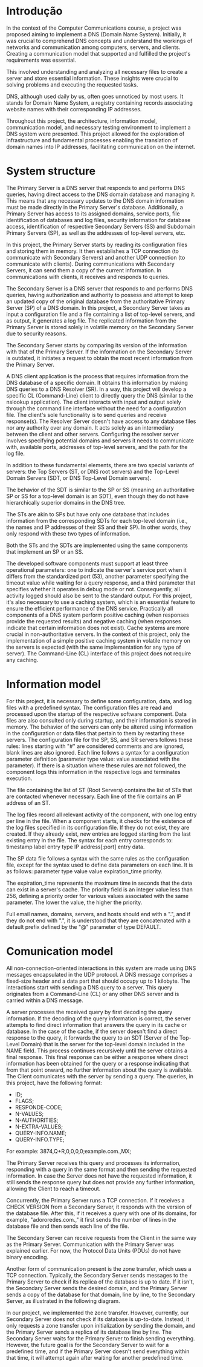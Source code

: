 # Introdução

In the context of the Computer Communications course, a project was proposed aiming to implement a DNS (Domain Name System). Initially, it was crucial to comprehend DNS concepts and understand the workings of networks and communication among computers, servers, and clients. Creating a communication model that supported and fulfilled the project's requirements was essential.

This involved understanding and analyzing all necessary files to create a server and store essential information. These insights were crucial to solving problems and executing the requested tasks.

DNS, although used daily by us, often goes unnoticed by most users. It stands for Domain Name System, a registry containing records associating website names with their corresponding IP addresses.

Throughout this project, the architecture, information model, communication model, and necessary testing environment to implement a DNS system were presented. This project allowed for the exploration of infrastructure and fundamental processes enabling the translation of domain names into IP addresses, facilitating communication on the internet.
# System structure
The Primary Server is a DNS server that responds to and performs DNS queries, having direct access to the DNS domain database and managing it. This means that any necessary updates to the DNS domain information must be made directly in the Primary Server's database. Additionally, a Primary Server has access to its assigned domains, service ports, file identification of databases and log files, security information for database access, identification of respective Secondary Servers (SS) and Subdomain Primary Servers (SP), as well as the addresses of top-level servers, etc.

In this project, the Primary Server starts by reading its configuration files and storing them in memory. It then establishes a TCP connection (to communicate with Secondary Servers) and another UDP connection (to communicate with clients). During communications with Secondary Servers, it can send them a copy of the current information. In communications with clients, it receives and responds to queries.

The Secondary Server is a DNS server that responds to and performs DNS queries, having authorization and authority to possess and attempt to keep an updated copy of the original database from the authoritative Primary Server (SP) of a DNS domain. In this project, a Secondary Server takes as input a configuration file and a file containing a list of top-level servers, and as output, it generates a log file. The replicated information from the Primary Server is stored solely in volatile memory on the Secondary Server due to security reasons.

The Secondary Server starts by comparing its version of the information with that of the Primary Server. If the information on the Secondary Server is outdated, it initiates a request to obtain the most recent information from the Primary Server.

A DNS client application is the process that requires information from the DNS database of a specific domain. It obtains this information by making DNS queries to a DNS Resolver (SR). In a way, this project will develop a specific CL (Command-Line) client to directly query the DNS (similar to the nslookup application). The client interacts with input and output solely through the command line interface without the need for a configuration file. The client's sole functionality is to send queries and receive response(s).
The Resolver Server doesn't have access to any database files nor any authority over any domain. It acts solely as an intermediary between the client and other servers. Configuring the resolver server involves specifying potential domains and servers it needs to communicate with, available ports, addresses of top-level servers, and the path for the log file.

In addition to these fundamental elements, there are two special variants of servers: the Top Servers (ST, or DNS root servers) and the Top-Level Domain Servers (SDT, or DNS Top-Level Domain servers).

The behavior of the SDT is similar to the SP or SS (meaning an authoritative SP or SS for a top-level domain is an SDT), even though they do not have hierarchically superior domains in the DNS tree.

The STs are akin to SPs but have only one database that includes information from the corresponding SDTs for each top-level domain (i.e., the names and IP addresses of their SS and their SP). In other words, they only respond with these two types of information.

Both the STs and the SDTs are implemented using the same components that implement an SP or an SS.

The developed software components must support at least three operational parameters: one to indicate the server's service port when it differs from the standardized port (53), another parameter specifying the timeout value while waiting for a query response, and a third parameter that specifies whether it operates in debug mode or not. Consequently, all activity logged should also be sent to the standard output.
For this project, it's also necessary to use a caching system, which is an essential feature to ensure the efficient performance of the DNS service. Practically all components of a DNS system perform positive caching (when responses provide the requested results) and negative caching (when responses indicate that certain information does not exist). Cache systems are more crucial in non-authoritative servers. In the context of this project, only the implementation of a simple positive caching system in volatile memory on the servers is expected (with the same implementation for any type of server). The Command-Line (CL) interface of this project does not require any caching.
# Information model
For this project, it is necessary to define some configuration, data, and log files with a predefined syntax. The configuration files are read and processed upon the startup of the respective software component. Data files are also consulted only during startup, and their information is stored in memory. The behavior of the servers can only be altered using information in the configuration or data files that pertain to them by restarting these servers.
The configuration file for the SP, SS, and SR servers follows these rules: lines starting with "#" are considered comments and are ignored, blank lines are also ignored. Each line follows a syntax for a configuration parameter definition (parameter type value: value associated with the parameter). If there is a situation where these rules are not followed, the component logs this information in the respective logs and terminates execution.

The file containing the list of ST (Root Servers) contains the list of STs that are contacted whenever necessary. Each line of the file contains an IP address of an ST.

The log files record all relevant activity of the component, with one log entry per line in the file. When a component starts, it checks for the existence of the log files specified in its configuration file. If they do not exist, they are created. If they already exist, new entries are logged starting from the last existing entry in the file. The syntax for each entry corresponds to: timestamp label entry type IP address[:port] entry data.

The SP data file follows a syntax with the same rules as the configuration file, except for the syntax used to define data parameters on each line. It is as follows: parameter type value value expiration_time priority.

The expiration_time represents the maximum time in seconds that the data can exist in a server's cache. The priority field is an integer value less than 256, defining a priority order for various values associated with the same parameter. The lower the value, the higher the priority.

Full email names, domains, servers, and hosts should end with a ".", and if they do not end with ".", it is understood that they are concatenated with a default prefix defined by the "@" parameter of type DEFAULT.
# Comunication model
All non-connection-oriented interactions in this system are made using DNS messages encapsulated in the UDP protocol. A DNS message comprises a fixed-size header and a data part that should occupy up to 1 kilobyte. The interactions start with sending a DNS query to a server. This query originates from a Command-Line (CL) or any other DNS server and is carried within a DNS message.

A server processes the received query by first decoding the query information. If the decoding of the query information is correct, the server attempts to find direct information that answers the query in its cache or database. In the case of the cache, if the server doesn't find a direct response to the query, it forwards the query to an SDT (Server of the Top-Level Domain) that is the server for the top-level domain included in the NAME field. This process continues recursively until the server obtains a final response. This final response can be either a response where direct information has been obtained for the query or a response indicating that from that point onward, no further information about the query is available.
The Client comunicates with the server by sending a query. The queries, in this project, have the following format:
- ID;
- FLAGS;
- RESPONDE-CODE;
- N-VALUES;
- N-AUTHORITIES;
- N-EXTRA-VALUES;
- QUERY-INFO.NAME;
- QUERY-INFO.TYPE;

For example: 3874,Q+R,0,0,0,0;example.com.,MX;

The Primary Server receives this query and processes its information, responding with a query in the same format and then sending the requested information. In case the Server does not have the requested information, it still sends the response query but does not provide any further information, allowing the Client to reach a timeout.

Concurrently, the Primary Server runs a TCP connection. If it receives a CHECK VERSION from a Secondary Server, it responds with the version of the database file. After this, if it receives a query with one of its domains, for example, "adororedes.com.," it first sends the number of lines in the database file and then sends each line of the file.

The Secondary Server can receive requests from the Client in the same way as the Primary Server. Communication with the Primary Server was explained earlier. For now, the Protocol Data Units (PDUs) do not have binary encoding.

Another form of communication present is the zone transfer, which uses a TCP connection. Typically, the Secondary Server sends messages to the Primary Server to check if its replica of the database is up to date. If it isn't, the Secondary Server sends the desired domain, and the Primary Server sends a copy of the database for that domain, line by line, to the Secondary Server, as illustrated in the following diagram.

In our project, we implemented the zone transfer. However, currently, our Secondary Server does not check if its database is up-to-date. Instead, it only requests a zone transfer upon initialization by sending the domain, and the Primary Server sends a replica of its database line by line. The Secondary Server waits for the Primary Server to finish sending everything. However, the future goal is for the Secondary Server to wait for a predefined time, and if the Primary Server doesn't send everything within that time, it will attempt again after waiting for another predefined time.


